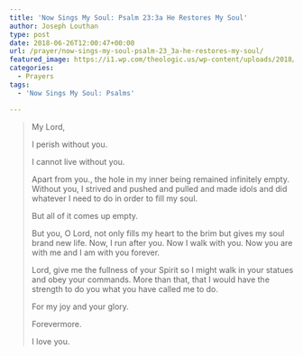 ```yaml
---
title: 'Now Sings My Soul: Psalm 23:3a He Restores My Soul'
author: Joseph Louthan
type: post
date: 2018-06-26T12:00:47+00:00
url: /prayer/now-sings-my-soul-psalm-23_3a-he-restores-my-soul/
featured_image: https://i1.wp.com/theologic.us/wp-content/uploads/2018/06/Tulip-Spring-Green-2_x2000_crop_center.jpg?resize=825%2C510
categories:
  - Prayers
tags:
  - 'Now Sings My Soul: Psalms'

---
```

> <p class="p1">
>   My Lord,
> </p>
> 
> <p class="p1">
>   I perish without you.
> </p>
> 
> <p class="p1">
>   I cannot live without you.
> </p>
> 
> <p class="p1">
>   Apart from you., the hole in my inner being remained infinitely empty. Without you, I strived and pushed and pulled and made idols and did whatever I need to do in order to fill my soul.
> </p>
> 
> <p class="p1">
>   But all of it comes up empty.
> </p>
> 
> <p class="p1">
>   But you, O Lord, not only fills my heart to the brim but gives my soul brand new life. Now, I run after you. Now I walk with you. Now you are with me and I am with you forever.
> </p>
> 
> <p class="p1">
>   Lord, give me the fullness of your Spirit so I might walk in your statues and obey your commands. More than that, that I would have the strength to do you what you have called me to do.
> </p>
> 
> <p class="p1">
>   For my joy and your glory.
> </p>
> 
> <p class="p1">
>   Forevermore.
> </p>
> 
> <p class="p1">
>   I love you.
> </p>